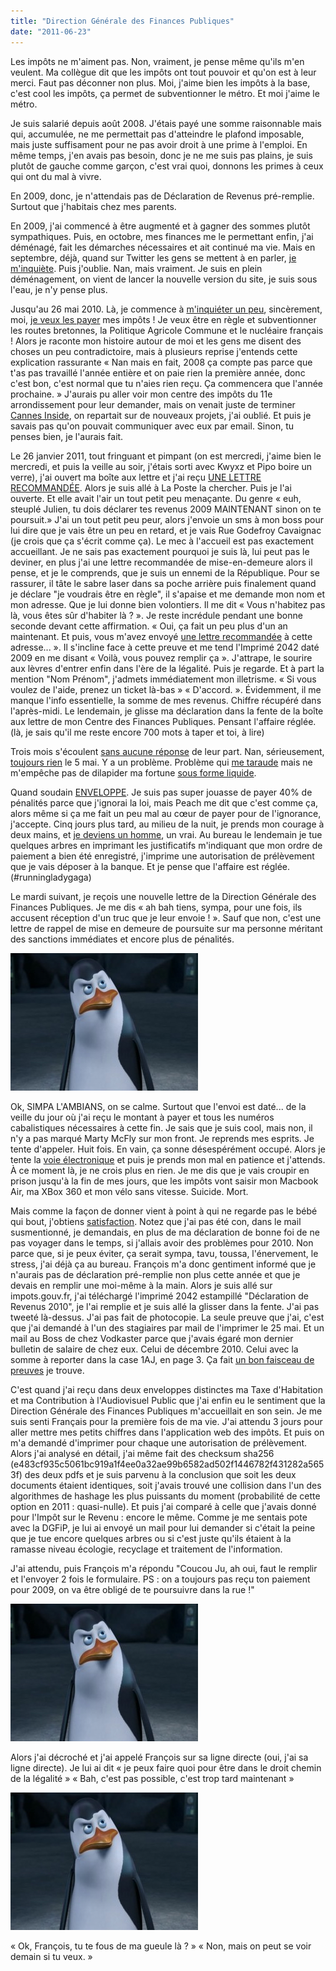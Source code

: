 ```yaml
---
title: "Direction Générale des Finances Publiques"
date: "2011-06-23"
---
```


Les impôts ne m'aiment pas. Non, vraiment, je pense même qu'ils m'en veulent. Ma collègue dit que les impôts ont tout pouvoir et qu'on est à leur merci. Faut pas déconner non plus. Moi, j'aime bien les impôts à la base, c'est cool les impôts, ça permet de subventionner le métro. Et moi j'aime le métro.

Je suis salarié depuis août 2008. J'étais payé une somme raisonnable mais qui, accumulée, ne me permettait pas d'atteindre le plafond imposable, mais juste suffisament pour ne pas avoir droit à une prime à l'emploi. En même temps, j'en avais pas besoin, donc je ne me suis pas plains, je suis plutôt de gauche comme garçon, c'est vrai quoi, donnons les primes à ceux qui ont du mal à vivre.

En 2009, donc, je n'attendais pas de Déclaration de Revenus pré-remplie. Surtout que j'habitais chez mes parents.

En 2009, j'ai commencé à être augmenté et à gagner des sommes plutôt sympathiques. Puis, en octobre, mes finances me le permettant enfin, j'ai déménagé, fait les démarches nécessaires et ait continué ma vie. Mais en septembre, déjà, quand sur Twitter les gens se mettent à en parler, [je m'inquiète](http://twitter.com/smwhr/status/3777530428). Puis j'oublie. Nan, mais vraiment. Je suis en plein déménagement, on vient de lancer la nouvelle version du site, je suis sous l'eau, je n'y pense plus.

Jusqu'au 26 mai 2010. Là, je commence à [m'inquiéter un peu](http://twitter.com/smwhr/status/14752334980), sincèrement, moi, [je veux les payer](http://twitter.com/#!/smwhr/status/14752616105) mes impôts ! Je veux être en règle et subventionner les routes bretonnes, la Politique Agricole Commune et le nucléaire français ! Alors je raconte mon histoire autour de moi et les gens me disent des choses un peu contradictoire, mais à plusieurs reprise j'entends cette explication rassurante « Nan mais en fait, 2008 ça compte pas parce que t'as pas travaillé l'année entière et on paie rien la première année, donc c'est bon, c'est normal que tu n'aies rien reçu. Ça commencera que l'année prochaine. » J'aurais pu aller voir mon centre des impôts du 11e arrondissement pour leur demander, mais on venait juste de terminer [Cannes Inside](http://www.cannesinside.com), on repartait sur de nouveaux projets, j'ai oublié. Et puis je savais pas qu'on pouvait communiquer avec eux par email. Sinon, tu penses bien, je l'aurais fait.

Le 26 janvier 2011, tout fringuant et pimpant (on est mercredi, j'aime bien le mercredi, et puis la veille au soir, j'étais sorti avec Kwyxz et Pipo boire un verre), j'ai ouvert ma boîte aux lettre et j'ai reçu [UNE LETTRE RECOMMANDÉE](http://twitter.com/#!/smwhr/status/30179955409166336). Alors je suis allé à La Poste la chercher. Puis je l'ai ouverte. Et elle avait l'air un tout petit peu menaçante. Du genre « euh, steuplé Julien, tu dois déclarer tes revenus 2009 MAINTENANT sinon on te poursuit.» J'ai un tout petit peu peur, alors j'envoie un sms à mon boss pour lui dire que je vais être un peu en retard, et je vais Rue Godefroy Cavaignac (je crois que ça s'écrit comme ça). Le mec à l'accueil est pas exactement accueillant. Je ne sais pas exactement pourquoi je suis là, lui peut pas le deviner, en plus j'ai une lettre recommandée de mise-en-demeure alors il pense, et je le comprends, que je suis un ennemi de la République. Pour se rassurer, il tâte le sabre laser dans sa poche arrière puis finalement quand je déclare "je voudrais être en règle", il s'apaise et me demande mon nom et mon adresse. Que je lui donne bien volontiers. Il me dit « Vous n'habitez pas là, vous êtes sûr d'habiter là ? ». Je reste incrédule pendant une bonne seconde devant cette affirmation. « Oui, ça fait un peu plus d'un an maintenant. Et puis, vous m'avez envoyé [une lettre recommandée](http://twitter.com/#!/smwhr/status/30244111588007936) à cette adresse... ». Il s'incline face à cette preuve et me tend l'Imprimé 2042 daté 2009 en me disant « Voilà, vous pouvez remplir ça ». J'attrape, le sourire aux lèvres d'entrer enfin dans l'ère de la légalité. Puis je regarde. Et à part la mention "Nom Prénom", j'admets immédiatement mon illetrisme. « Si vous voulez de l'aide, prenez un ticket là-bas » « D'accord. ». Évidemment, il me manque l'info essentielle, la somme de mes revenus. Chiffre récupéré dans l'après-midi. Le lendemain, je glisse ma déclaration dans la fente de la boîte aux lettre de mon Centre des Finances Publiques. Pensant l'affaire réglée. (là, je sais qu'il me reste encore 700 mots à taper et toi, à lire)

Trois mois s'écoulent [sans aucune réponse](http://twitter.com/#!/smwhr/status/63975464305295361) de leur part. Nan, sérieusement, [toujours rien](http://twitter.com/#!/smwhr/status/66052828925403137) le 5 mai. Y a un problème. Problème qui [me taraude](http://twitter.com/#!/smwhr/status/67644429879619584) mais ne m'empêche pas de dilapider ma fortune [sous forme liquide](http://twitter.com/#!/smwhr/status/70233356033462272).

Quand soudain [ENVELOPPE](http://twitter.com/#!/smwhr/status/70231558740643840). Je suis pas super jouasse de payer 40% de pénalités parce que j'ignorai la loi, mais Peach me dit que c'est comme ça, alors même si ça me fait un peu mal au cœur de payer pour de l'ignorance, j'accepte. Cinq jours plus tard, au milieu de la nuit, je prends mon courage à deux mains, et [je deviens un homme](http://twitter.com/#!/smwhr/status/72219670983348225), un vrai. Au bureau le lendemain je tue quelques arbres en imprimant les justificatifs m'indiquant que mon ordre de paiement a bien été enregistré, j'imprime une autorisation de prélèvement que je vais déposer à la banque. Et je pense que l'affaire est réglée. (#runningladygaga)

Le mardi suivant, je reçois une nouvelle lettre de la Direction Générale des Finances Publiques. Je me dis « ah bah tiens, sympa, pour une fois, ils accusent réception d'un truc que je leur envoie ! ». Sauf que non, c'est une lettre de rappel de mise en demeure de poursuite sur ma personne méritant des sanctions immédiates et encore plus de pénalités.

![Wait... What ?!](images/Wait-What-penguins-of-madagascar-17561676-602-442-300x220.jpg "Wait... What ?!")

Ok, SIMPA L'AMBIANS, on se calme. Surtout que l'envoi est daté... de la veille du jour où j'ai reçu le montant à payer et tous les numéros cabalistiques nécessaires à cette fin. Je sais que je suis cool, mais non, il n'y a pas marqué Marty McFly sur mon front. Je reprends mes esprits. Je tente d'appeler. Huit fois. En vain, ça sonne désespérément occupé. Alors je tente la [voie électronique](http://twitter.com/#!/smwhr/status/73057401594576896) et puis je prends mon mal en patience et j'attends. À ce moment là, je ne crois plus en rien. Je me dis que je vais croupir en prison jusqu'à la fin de mes jours, que les impôts vont saisir mon Macbook Air, ma XBox 360 et mon vélo sans vitesse. Suicide. Mort.

Mais comme la façon de donner vient à point à qui ne regarde pas le bébé qui bout, j'obtiens [satisfaction](http://twitter.com/#!/smwhr/status/73383581216550912). Notez que j'ai pas été con, dans le mail susmentionné, je demandais, en plus de ma déclaration de bonne foi de ne pas voyager dans le temps, si j'allais avoir des problèmes pour 2010. Non parce que, si je peux éviter, ça serait sympa, tavu, toussa, l'énervement, le stress, j'ai déjà ça au bureau. François m'a donc gentiment informé que je n'aurais pas de déclaration pré-remplie non plus cette année et que je devais en remplir une moi-même à la main. Alors je suis allé sur impots.gouv.fr, j'ai téléchargé l'imprimé 2042 estampillé "Déclaration de Revenus 2010", je l'ai remplie et je suis allé la glisser dans la fente. J'ai pas tweeté là-dessus. J'ai pas fait de photocopie. La seule preuve que j'ai, c'est que j'ai demandé à l'un des stagiaires par mail de l'imprimer le 25 mai. Et un mail au Boss de chez Vodkaster parce que j'avais égaré mon dernier bulletin de salaire de chez eux. Celui de décembre 2010. Celui avec la somme à reporter dans la case 1AJ, en page 3. Ça fait [un bon faisceau de preuves](http://twitter.com/#!/smwhr/status/72943005836918784) je trouve.

C'est quand j'ai reçu dans deux enveloppes distinctes ma Taxe d'Habitation et ma Contribution à l'Audiovisuel Public que j'ai enfin eu le sentiment que la Direction Générale des Finances Publiques m'accueillait en son sein. Je me suis senti Français pour la première fois de ma vie. J'ai attendu 3 jours pour aller mettre mes petits chiffres dans l'application web des impôts. Et puis on m'a demandé d'imprimer pour chaque une autorisation de prélèvement. Alors j'ai analysé en détail, j'ai même fait des checksum sha256 (e483cf935c5061bc919a1f4ee0a32ae99b6582ad502f1446782f431282a5653f) des deux pdfs et je suis parvenu à la conclusion que soit les deux documents étaient identiques, soit j'avais trouvé une collision dans l'un des algorithmes de hashage les plus puissants du moment (probabilité de cette option en 2011 : quasi-nulle). Et puis j'ai comparé à celle que j'avais donné pour l'Impôt sur le Revenu : encore le même. Comme je me sentais pote avec la DGFiP, je lui ai envoyé un mail pour lui demander si c'était la peine que je tue encore quelques arbres ou si c'est juste qu'ils étaient à la ramasse niveau écologie, recyclage et traitement de l'information.

J'ai attendu, puis François m'a répondu "Coucou Ju, ah oui, faut le remplir et l'envoyer 2 fois le formulaire. PS : on a toujours pas reçu ton paiement pour 2009, on va être obligé de te poursuivre dans la rue !"

![Wait... What ?!](images/Wait-What-penguins-of-madagascar-17561676-602-442-300x220.jpg "Wait... What ?!")

Alors j'ai décroché et j'ai appelé François sur sa ligne directe (oui, j'ai sa ligne directe). Je lui ai dit « je peux faire quoi pour être dans le droit chemin de la légalité » « Bah, c'est pas possible, c'est trop tard maintenant »

![Wait... What ?!](images/Wait-What-penguins-of-madagascar-17561676-602-442-300x220.jpg "Wait... What ?!")

« Ok, François, tu te fous de ma gueule là ? » « Non, mais on peut se voir demain si tu veux. »
